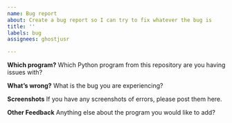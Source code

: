 ```yaml
---
name: Bug report
about: Create a bug report so I can try to fix whatever the bug is
title: ''
labels: bug
assignees: ghostjusr

---
```


**Which program?**
Which Python program from this repository are you having issues with?

**What’s wrong?**
What is the bug you are experiencing?

**Screenshots**
If you have any screenshots of errors, please post them here.

**Other Feedback**
Anything else about the program you would like to add?
